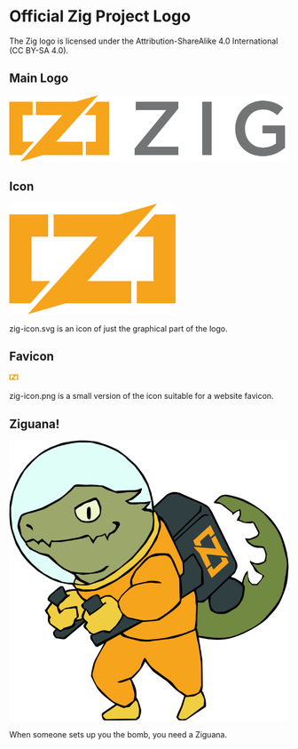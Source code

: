 # Official Zig Project Logo

The Zig logo is licensed under the Attribution-ShareAlike 4.0 International
(CC BY-SA 4.0).

## Main Logo

![zig-logo.svg](zig-logo.svg)

## Icon

![zig-icon.svg](zig-icon.svg)

zig-icon.svg is an icon of just the graphical part of the logo.

## Favicon

![zig-favicon.png](zig-favicon.png)

zig-icon.png is a small version of the icon suitable for a website favicon.

## Ziguana!

![ziguana.svg](ziguana.svg)

When someone sets up you the bomb, you need a Ziguana.
